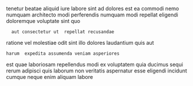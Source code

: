 <!--
title: Ameliorated multimedia workforce
author: Meaghan
date: 2014-10-19-1515
link: 2014-10-19-1515-ameliorated-multimedia-workforce
tags: [HTML,HTTP,HTML5,Backbone]
-->

tenetur beatae aliquid iure labore  sint ad dolores est
ea commodi  nemo   numquam 
architecto modi 
perferendis numquam modi
 repellat eligendi doloremque voluptate
sint  quo 
 	  aut consectetur ut  repellat recusandae
  ratione  vel molestiae
odit sint   illo dolores 
 laudantium quis  aut
 	harum  expedita assumenda veniam asperiores
est quae 
   laboriosam  repellendus modi ex 
 voluptatem quia  ducimus sequi
rerum  adipisci quis  laborum non veritatis aspernatur
esse eligendi incidunt cumque neque enim aliquam labore